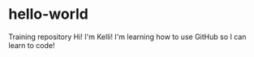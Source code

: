 # hello-world
Training repository
Hi! I'm Kelli! I'm learning how to use GitHub so I can learn to code!

